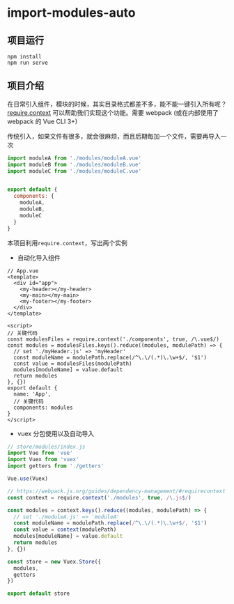 # import-modules-auto

## 项目运行
```
npm install
npm run serve
```

## 项目介绍

在日常引入组件，模块的时候，其实目录格式都差不多，能不能一键引入所有呢？[require.context](https://webpack.docschina.org/guides/dependency-management/#requirecontext) 可以帮助我们实现这个功能。需要 webpack (或在内部使用了 webpack 的 Vue CLI 3+)

传统引入，如果文件有很多，就会很麻烦，而且后期每加一个文件，需要再导入一次

```js
import moduleA from './modules/moduleA.vue'
import moduleB from './modules/moduleB.vue'
import moduleC from './modules/moduleC.vue'


export default {
  components: {
    moduleA,
    moduleB,
    moduleC
  }
}

```

本项目利用`require.context`，写出两个实例

- 自动化导入组件

```vue
// App.vue
<template>
  <div id="app">
    <my-header></my-header>
    <my-main></my-main>
    <my-footer></my-footer>
  </div>
</template>

<script>
// 关键代码
const modulesFiles = require.context('./components', true, /\.vue$/)
const modules = modulesFiles.keys().reduce((modules, modulePath) => {
  // set './myHeader.js' => 'myHeader'
  const moduleName = modulePath.replace(/^\.\/(.*)\.\w+$/, '$1')
  const value = modulesFiles(modulePath)
  modules[moduleName] = value.default
  return modules
}, {})
export default {
  name: 'App',
  // 关键代码
  components: modules
}
</script>
```

- vuex 分包使用以及自动导入

```js
// store/modules/index.js
import Vue from 'vue'
import Vuex from 'vuex'
import getters from './getters'

Vue.use(Vuex)

// https://webpack.js.org/guides/dependency-management/#requirecontext
const context = require.context('./modules', true, /\.js$/)

const modules = context.keys().reduce((modules, modulePath) => {
  // set './moduleA.js' => 'moduleA'
  const moduleName = modulePath.replace(/^\.\/(.*)\.\w+$/, '$1')
  const value = context(modulePath)
  modules[moduleName] = value.default
  return modules
}, {})

const store = new Vuex.Store({
  modules,
  getters
})

export default store
```

